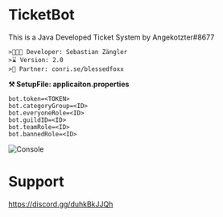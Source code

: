 # TicketBot
This is a Java Developed Ticket System by Angekotzter#8677

```
>👨🏻‍💻 Developer: Sebastian Zängler
>⌛ Version: 2.0
>👯 Partner: conri.se/blessedfoxx
```

**⚒️ SetupFile: applicaiton.properties**
```
bot.token=<TOKEN>
bot.categoryGroup=<ID>
bot.everyoneRole=<ID>
bot.guildID=<ID>
bot.teamRole=<ID>
bot.bannedRole=<ID>
```

![Console](https://cdn.discordapp.com/attachments/991022985844494366/991850305601941514/unknown.png)

# Support
https://discord.gg/duhkBkJJQh
